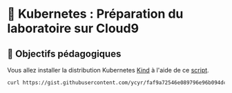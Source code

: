 # 🧪 Kubernetes : Préparation du laboratoire sur Cloud9

## 🎯 Objectifs pédagogiques

Vous allez installer la distribution Kubernetes [Kind](https://kind.sigs.k8s.io/) à l'aide de ce [script](https://gist.githubusercontent.com/ycyr/faf9a72546e089796e96b094dcb6c9a8/raw/965f6b4cd4f53d361354c19e7931d1a51c12d533/kind-lab-setup.sh ).

```bash
curl https://gist.githubusercontent.com/ycyr/faf9a72546e089796e96b094dcb6c9a8/raw/965f6b4cd4f53d361354c19e7931d1a51c12d533/kind-lab-setup.sh | bash
```
